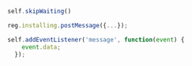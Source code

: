 ```javascript 
self.skipWaiting()
```

```javascript 
reg.installing.postMessage({...});
```

```javascript
self.addEventListener('message', function(event) {
    event.data;
  });
```
